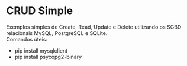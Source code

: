 # CRUD Simple
Exemplos simples de Create, Read, Update e Delete utilizando os SGBD relacionais MySQL, PostgreSQL e SQLite. <br/>
Comandos úteis:
- pip install mysqlclient
- pip install psycopg2-binary

